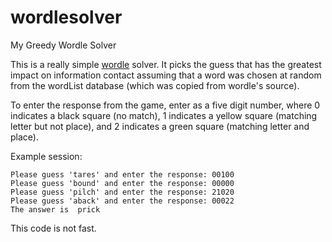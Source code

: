 # wordlesolver
My Greedy Wordle Solver

This is a really simple [wordle](https://www.powerlanguage.co.uk/wordle/) solver. It picks the guess that has the greatest impact on information contact assuming that a word was chosen at random from the wordList database (which was copied from wordle's source).

To enter the response from the game, enter as a five digit number, where 0 indicates a black square (no match), 1 indicates a yellow square (matching letter but not place), and 2 indicates a green square (matching letter and place).

Example session:

```
Please guess 'tares' and enter the response: 00100
Please guess 'bound' and enter the response: 00000
Please guess 'pilch' and enter the response: 21020
Please guess 'aback' and enter the response: 00022
The answer is  prick
```

This code is not fast.
